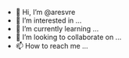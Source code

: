 - 👋 Hi, I’m @aresvre
- 👀 I’m interested in ...
- 🌱 I’m currently learning ...
- 💞️ I’m looking to collaborate on ...
- 📫 How to reach me ...

<!---
aresvre/aresvre is a ✨ special ✨ repository because its `README.md` (this file) appears on your GitHub profile.
You can click the Preview link to take a look at your changes.
--->
